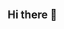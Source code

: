 ## Hi there 👋

<!--
**iamMorenike/iamMorenike** is a ✨ _special_ ✨ repository because its `README.md` (this file) appears on your GitHub profile.

Here are some ideas to get you started:

- 🔭 I’m currently working on ... getting active on Github
- 🌱 I’m currently learning ... more Python and cybersecurity 
- 👯 I’m looking to collaborate on ... meaningful projects
- 🤔 I’m looking for help with ... improving my coding skills
- 💬 Ask me about ... food, books, and project managment/cybersecuity 
- 📫 How to reach me: ... www.linkedin.com/in/morenikeirving
- 😄 Pronouns: ... she/her
- ⚡ Fun fact: ...  I love baking
-->
